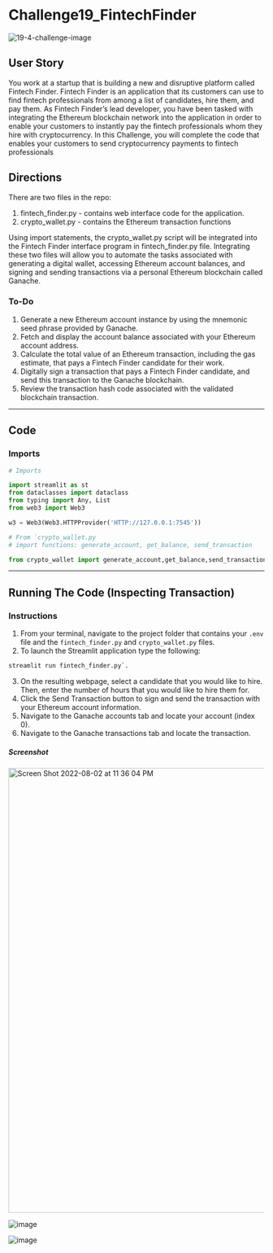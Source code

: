 # Challenge19_FintechFinder
![19-4-challenge-image](https://user-images.githubusercontent.com/101449950/182271347-b5fd5856-a53d-4612-b32c-3c1f444a9dd3.png)


## User Story
<p>You work at a startup that is building a new and disruptive platform called Fintech Finder. Fintech Finder is an application that its customers can use to find fintech professionals from among a list of candidates, hire them, and pay them. As Fintech Finder’s lead developer, you have been tasked with integrating the Ethereum blockchain network into the application in order to enable your customers to instantly pay the fintech professionals whom they hire with cryptocurrency. In this Challenge, you will complete the code that enables your customers to send cryptocurrency payments to fintech professionals</p>

## Directions
There are two files in the repo:
1. fintech_finder.py - contains web interface code for the  application. 
3. crypto_wallet.py -  contains the Ethereum transaction functions

Using import statements, the crypto_wallet.py script will be integrated into the Fintech Finder interface program in fintech_finder.py file. Integrating these two files will allow you to automate the tasks associated with generating a digital wallet, accessing Ethereum account balances, and signing and sending transactions via a personal Ethereum blockchain called Ganache.

### To-Do

1. Generate a new Ethereum account instance by using the mnemonic seed phrase provided by Ganache.
2. Fetch and display the account balance associated with your Ethereum account address.
3. Calculate the total value of an Ethereum transaction, including the gas estimate, that pays a Fintech Finder candidate for their work.
4. Digitally sign a transaction that pays a Fintech Finder candidate, and send this transaction to the Ganache blockchain.
5. Review the transaction hash code associated with the validated blockchain transaction.

--- 

## Code

### Imports
```python
# Imports

import streamlit as st
from dataclasses import dataclass
from typing import Any, List
from web3 import Web3

w3 = Web3(Web3.HTTPProvider('HTTP://127.0.0.1:7545'))

# From `crypto_wallet.py 
# import functions: generate_account, get_balance, send_transaction

from crypto_wallet import generate_account,get_balance,send_transaction
```
---
## Running The Code (Inspecting Transaction)
### Instructions

1. From your terminal, navigate to the project folder that contains your `.env` file and the `fintech_finder.py` and `crypto_wallet.py` files.
2. To launch the Streamlit application type the following:

 ```python
 streamlit run fintech_finder.py`.
 ```
 
3. On the resulting webpage, select a candidate that you would like to hire. Then, enter the number of hours that you would like to hire them for.
4. Click the Send Transaction button to sign and send the transaction with your Ethereum account information. 
5. Navigate to the Ganache accounts tab and locate your account (index 0).
6. Navigate to the Ganache transactions tab and locate the transaction.

##### Screenshot

<img width="874" alt="Screen Shot 2022-08-02 at 11 36 04 PM" src="https://user-images.githubusercontent.com/101449950/182518723-9465db37-ab2c-4d3d-a8e5-32d490f80ecc.png">


![image](https://user-images.githubusercontent.com/101449950/182516678-c12241e8-01a5-47bf-86aa-388442fc601f.png)



![image](https://user-images.githubusercontent.com/101449950/182516882-d6436b06-fb3d-4dce-85bd-3d1e152a005f.png)
